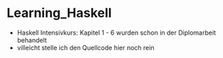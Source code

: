 # Learning_Haskell

- Haskell Intensivkurs: Kapitel 1 - 6 wurden schon in der Diplomarbeit behandelt
- villeicht stelle ich den Quellcode hier noch rein
